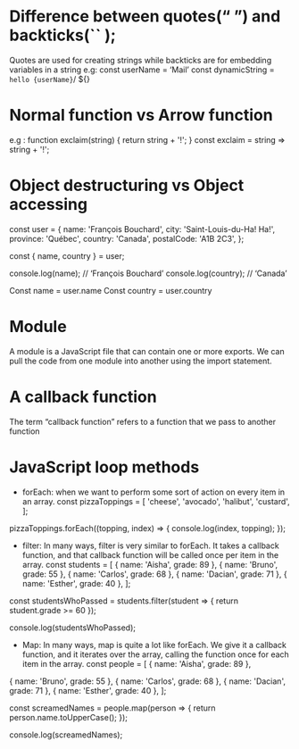 # Difference between quotes(“ ”) and backticks(`` );
Quotes are used for creating strings while backticks are for embedding variables in a string
e.g: const userName = ‘Mail’
const dynamicString = `hello {userName}`/ ${}

# Normal function vs Arrow function

e.g : function exclaim(string) {
 return string + '!';
}
const exclaim = string => string + '!';

# Object destructuring vs Object accessing

const user = {
 name: 'François Bouchard',
 city: 'Saint-Louis-du-Ha! Ha!',
 province: 'Québec',
 country: 'Canada',
 postalCode: 'A1B 2C3',
};

const { name, country } = user;

console.log(name); // ‘François Bouchard’
console.log(country); // ‘Canada’

Const name = user.name
Const country = user.country

# Module
A module is a JavaScript file that can contain one or more exports. We can pull the code from one module into another using the import statement.

# A callback function
The term “callback function” refers to a function that we pass to another function

# JavaScript loop methods
- forEach: when we want to perform some sort of action on every item in an array.
const pizzaToppings = [
 'cheese',
 'avocado',
 'halibut',
 'custard',
];



pizzaToppings.forEach((topping, index) => {
 console.log(index, topping);
});

- filter: In many ways, filter is very similar to forEach. It takes a callback function, and that callback function will be called once per item in the array.
const students = [
 { name: 'Aisha', grade: 89 },
 { name: 'Bruno', grade: 55 },
 { name: 'Carlos', grade: 68 },
 { name: 'Dacian', grade: 71 },
 { name: 'Esther', grade: 40 },
];

const studentsWhoPassed = students.filter(student => {
 return student.grade >= 60
});

console.log(studentsWhoPassed);

- Map: In many ways, map is quite a lot like forEach. We give it a callback function, and it iterates over the array, calling the function once for each item in the array.
const people = [
 { name: 'Aisha', grade: 89 },

 { name: 'Bruno', grade: 55 },
 { name: 'Carlos', grade: 68 },
 { name: 'Dacian', grade: 71 },
 { name: 'Esther', grade: 40 },
];

const screamedNames = people.map(person => {
 return person.name.toUpperCase();
});

console.log(screamedNames);